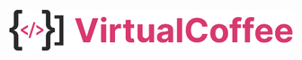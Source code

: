 ![Deepgram full logo in red: DG Deepgram](https://github.com/Virtual-Coffee/.github/raw/main/virtual-coffee-full.png)